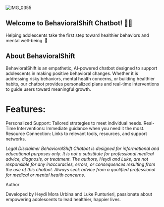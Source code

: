  ![IMG_0355](https://github.com/user-attachments/assets/dbd0a9c3-cb4f-42bc-b5e8-819fe0eae603)

## Welcome to BehavioralShift Chatbot! 🚀🤖

Helping adolescents take the first step toward healthier behaviors and mental well-being. 🌟

## About BehavioralShift

BehavioralShift is an empathetic, AI-powered chatbot designed to support adolescents in making positive behavioral changes. Whether it is addressing risky behaviors, mental health concerns, or building healthier habits, our chatbot provides personalized plans and real-time interventions to guide users toward meaningful growth.

# Features:

Personalized Support: Tailored strategies to meet individual needs.
Real-Time Interventions: Immediate guidance when you need it the most.
Resource Connection: Links to relevant tools, resources, and support networks.

*Legal Disclaimer*
*BehavioralShift Chatbot is designed for informational and educational purposes only. It is not a substitute for professional medical advice, diagnosis, or treatment. The authors, Heydi and Luke, are not responsible for any inaccuracies, errors, or consequences resulting from the use of this chatbot. Always seek advice from a qualified professional for medical or mental health concerns.*

Author

Developed by Heydi Mora Urbina and Luke Punturieri, passionate about empowering adolescents to lead healthier, happier lives.
